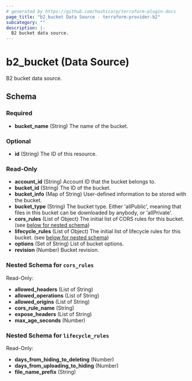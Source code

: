 ```yaml
---
# generated by https://github.com/hashicorp/terraform-plugin-docs
page_title: "b2_bucket Data Source - terraform-provider-b2"
subcategory: ""
description: |-
  B2 bucket data source.
---
```


# b2_bucket (Data Source)

B2 bucket data source.



<!-- schema generated by tfplugindocs -->
## Schema

### Required

- **bucket_name** (String) The name of the bucket.

### Optional

- **id** (String) The ID of this resource.

### Read-Only

- **account_id** (String) Account ID that the bucket belongs to.
- **bucket_id** (String) The ID of the bucket.
- **bucket_info** (Map of String) User-defined information to be stored with the bucket.
- **bucket_type** (String) The bucket type. Either 'allPublic', meaning that files in this bucket can be downloaded by anybody, or 'allPrivate'.
- **cors_rules** (List of Object) The initial list of CORS rules for this bucket. (see [below for nested schema](#nestedatt--cors_rules))
- **lifecycle_rules** (List of Object) The initial list of lifecycle rules for this bucket. (see [below for nested schema](#nestedatt--lifecycle_rules))
- **options** (Set of String) List of bucket options.
- **revision** (Number) Bucket revision.

<a id="nestedatt--cors_rules"></a>
### Nested Schema for `cors_rules`

Read-Only:

- **allowed_headers** (List of String)
- **allowed_operations** (List of String)
- **allowed_origins** (List of String)
- **cors_rule_name** (String)
- **expose_headers** (List of String)
- **max_age_seconds** (Number)


<a id="nestedatt--lifecycle_rules"></a>
### Nested Schema for `lifecycle_rules`

Read-Only:

- **days_from_hiding_to_deleting** (Number)
- **days_from_uploading_to_hiding** (Number)
- **file_name_prefix** (String)


